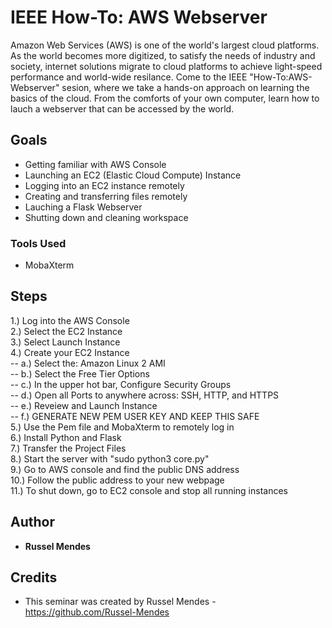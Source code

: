 # IEEE How-To: AWS Webserver
Amazon Web Services (AWS) is one of the world's largest cloud platforms. As the world becomes more digitized, to satisfy the needs of industry and society, internet solutions migrate to cloud platforms to achieve light-speed performance and world-wide resilance. Come to the IEEE "How-To:AWS-Webserver" sesion, where we take a hands-on approach on learning the basics of the cloud. From the comforts of your own computer, learn how to lauch a webserver that can be accessed by the world.  

## Goals
- Getting familiar with AWS Console
- Launching an EC2 (Elastic Cloud Compute) Instance
- Logging into an EC2 instance remotely
- Creating and transferring files remotely
- Lauching a Flask Webserver
- Shutting down and cleaning workspace

### Tools Used 
- MobaXterm


## Steps
1.) Log into the AWS Console<br>
2.) Select the EC2 Instance<br>
3.) Select Launch Instance<br>
4.) Create your EC2 Instance <br>
-- a.) Select the: Amazon Linux 2 AMI <br>
-- b.) Select the Free Tier Options <br>
-- c.) In the upper hot bar, Configure Security Groups <br>
-- d.) Open all Ports to anywhere across: SSH, HTTP, and HTTPS <br>
-- e.) Reveiew and Launch Instance <br>
-- f.) GENERATE NEW PEM USER KEY AND KEEP THIS SAFE <br>
5.) Use the Pem file and MobaXterm to remotely log in<br> 
6.) Install Python and Flask<br>
7.) Transfer the Project Files<br>
8.) Start the server with "sudo python3 core.py"<br>
9.) Go to AWS console and find the public DNS address<br>
10.) Follow the public address to your new webpage<br>
11.) To shut down, go to EC2 console and stop all running instances<br>


## Author
* **Russel Mendes** 

## Credits
* This seminar was created by Russel Mendes - https://github.com/Russel-Mendes
